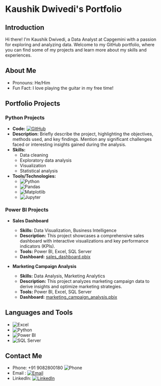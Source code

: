 # Kaushik Dwivedi's Portfolio

## Introduction

Hi there! I'm Kaushik Dwivedi, a Data Analyst at Capgemini with a passion for exploring and analyzing data. Welcome to my GitHub portfolio, where you can find some of my projects and learn more about my skills and experiences.

## About Me

- Pronouns: He/Him
- Fun Fact: I love playing the guitar in my free time!

## Portfolio Projects

### Python Projects

- **Code:** [![GitHub](https://img.shields.io/badge/View%20Code-black?logo=github)](https://github.com/goldi90/KaushikDProject/tree/main/Data/Python%20Notebook)
- **Description:**
  Briefly describe the project, highlighting the objectives, methods used, and key findings. Mention any significant challenges faced or interesting insights gained during the analysis.
- **Skills:**
  - Data cleaning
  - Exploratory data analysis
  - Visualization
  - Statistical analysis
- **Tools/Technologies:**
  - ![Python](https://img.shields.io/badge/-Python-blue?logo=python&logoColor=white)
  - ![Pandas](https://img.shields.io/badge/-Pandas-blue?logo=pandas&logoColor=white)
  - ![Matplotlib](https://img.shields.io/badge/-Matplotlib-blue?logo=matplotlib&logoColor=white)
  - ![Jupyter](https://img.shields.io/badge/-Jupyter-orange?logo=jupyter&logoColor=white)

<!-- Add more projects and sections as needed -->
### Power BI Projects

- **Sales Dashboard**
  - **Skills:** Data Visualization, Business Intelligence
  - **Description:** This project showcases a comprehensive sales dashboard with interactive visualizations and key performance indicators (KPIs).
  - **Tools:** Power BI, Excel, SQL Server
  - **Dashboard:** [sales_dashboard.pbix](Data/Power%20BI/sales_dashboard.pbix)

- **Marketing Campaign Analysis**
  - **Skills:** Data Analysis, Marketing Analytics
  - **Description:** This project analyzes marketing campaign data to derive insights and optimize marketing strategies.
  - **Tools:** Power BI, Excel, SQL Server
  - **Dashboard:** [marketing_campaign_analysis.pbix](Data/Power%20BI/marketing_campaign_analysis.pbix)


## Languages and Tools

- ![Excel](https://img.shields.io/badge/-Excel-green?logo=microsoft-excel&logoColor=white)
- ![Python](https://img.shields.io/badge/-Python-blue?logo=python&logoColor=white)
- ![Power BI](https://img.shields.io/badge/-Power%20BI-yellow?logo=power-bi&logoColor=white)
- ![SQL Server](https://img.shields.io/badge/-SQL%20Server-blue?logo=microsoft-sql-server&logoColor=white)
<!-- Add more languages and tools as needed -->

## Contact Me

- Phone: +91 9082800180 ![Phone](https://img.shields.io/badge/-Phone-blue?logo=phone&logoColor=white)
- Email :  [![Email](https://img.shields.io/badge/-Email-red?logo=gmail&logoColor=white)](mailto:kaushikdwivedi22@gmail.com)
- LinkedIn: [![LinkedIn](https://img.shields.io/badge/-LinkedIn-blue?logo=linkedin&logoColor=white)](https://www.linkedin.com/in/kaushik-dwivedi/) 


